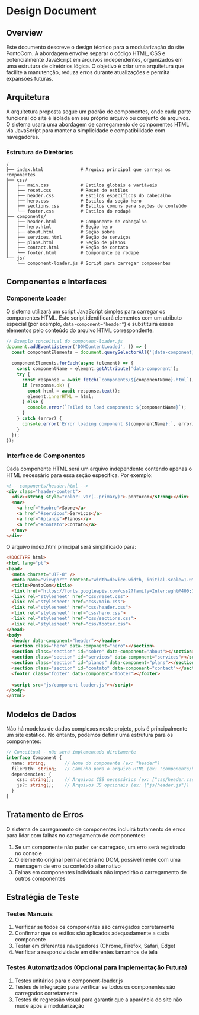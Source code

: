 # Design Document

## Overview

Este documento descreve o design técnico para a modularização do site PontoCom. A abordagem envolve separar o código HTML, CSS e potencialmente JavaScript em arquivos independentes, organizados em uma estrutura de diretórios lógica. O objetivo é criar uma arquitetura que facilite a manutenção, reduza erros durante atualizações e permita expansões futuras.

## Arquitetura

A arquitetura proposta segue um padrão de componentes, onde cada parte funcional do site é isolada em seu próprio arquivo ou conjunto de arquivos. O sistema usará uma abordagem de carregamento de componentes HTML via JavaScript para manter a simplicidade e compatibilidade com navegadores.

### Estrutura de Diretórios

```
/
├── index.html              # Arquivo principal que carrega os componentes
├── css/
│   ├── main.css            # Estilos globais e variáveis
│   ├── reset.css           # Reset de estilos
│   ├── header.css          # Estilos específicos do cabeçalho
│   ├── hero.css            # Estilos da seção hero
│   ├── sections.css        # Estilos comuns para seções de conteúdo
│   └── footer.css          # Estilos do rodapé
├── components/
│   ├── header.html         # Componente de cabeçalho
│   ├── hero.html           # Seção hero
│   ├── about.html          # Seção sobre
│   ├── services.html       # Seção de serviços
│   ├── plans.html          # Seção de planos
│   ├── contact.html        # Seção de contato
│   └── footer.html         # Componente de rodapé
└── js/
    └── component-loader.js # Script para carregar componentes
```

## Componentes e Interfaces

### Componente Loader

O sistema utilizará um script JavaScript simples para carregar os componentes HTML. Este script identificará elementos com um atributo especial (por exemplo, `data-component="header"`) e substituirá esses elementos pelo conteúdo do arquivo HTML correspondente.

```javascript
// Exemplo conceitual do component-loader.js
document.addEventListener('DOMContentLoaded', () => {
  const componentElements = document.querySelectorAll('[data-component]');
  
  componentElements.forEach(async (element) => {
    const componentName = element.getAttribute('data-component');
    try {
      const response = await fetch(`components/${componentName}.html`);
      if (response.ok) {
        const html = await response.text();
        element.innerHTML = html;
      } else {
        console.error(`Failed to load component: ${componentName}`);
      }
    } catch (error) {
      console.error(`Error loading component ${componentName}:`, error);
    }
  });
});
```

### Interface de Componentes

Cada componente HTML será um arquivo independente contendo apenas o HTML necessário para essa seção específica. Por exemplo:

```html
<!-- components/header.html -->
<div class="header-content">
  <div><strong style="color: var(--primary)">.pontocom</strong></div>
  <nav>
    <a href="#sobre">Sobre</a>
    <a href="#servicos">Serviços</a>
    <a href="#planos">Planos</a>
    <a href="#contato">Contato</a>
  </nav>
</div>
```

O arquivo index.html principal será simplificado para:

```html
<!DOCTYPE html>
<html lang="pt">
<head>
  <meta charset="UTF-8" />
  <meta name="viewport" content="width=device-width, initial-scale=1.0" />
  <title>PontoCom</title>
  <link href="https://fonts.googleapis.com/css2?family=Inter:wght@400;700&display=swap" rel="stylesheet">
  <link rel="stylesheet" href="css/reset.css">
  <link rel="stylesheet" href="css/main.css">
  <link rel="stylesheet" href="css/header.css">
  <link rel="stylesheet" href="css/hero.css">
  <link rel="stylesheet" href="css/sections.css">
  <link rel="stylesheet" href="css/footer.css">
</head>
<body>
  <header data-component="header"></header>
  <section class="hero" data-component="hero"></section>
  <section class="section" id="sobre" data-component="about"></section>
  <section class="section" id="servicos" data-component="services"></section>
  <section class="section" id="planos" data-component="plans"></section>
  <section class="section" id="contato" data-component="contact"></section>
  <footer class="footer" data-component="footer"></footer>
  
  <script src="js/component-loader.js"></script>
</body>
</html>
```

## Modelos de Dados

Não há modelos de dados complexos neste projeto, pois é principalmente um site estático. No entanto, podemos definir uma estrutura para os componentes:

```typescript
// Conceitual - não será implementado diretamente
interface Component {
  name: string;       // Nome do componente (ex: "header")
  filePath: string;   // Caminho para o arquivo HTML (ex: "components/header.html")
  dependencies: {
    css: string[];    // Arquivos CSS necessários (ex: ["css/header.css"])
    js?: string[];    // Arquivos JS opcionais (ex: ["js/header.js"])
  }
}
```

## Tratamento de Erros

O sistema de carregamento de componentes incluirá tratamento de erros para lidar com falhas no carregamento de componentes:

1. Se um componente não puder ser carregado, um erro será registrado no console
2. O elemento original permanecerá no DOM, possivelmente com uma mensagem de erro ou conteúdo alternativo
3. Falhas em componentes individuais não impedirão o carregamento de outros componentes

## Estratégia de Teste

### Testes Manuais

1. Verificar se todos os componentes são carregados corretamente
2. Confirmar que os estilos são aplicados adequadamente a cada componente
3. Testar em diferentes navegadores (Chrome, Firefox, Safari, Edge)
4. Verificar a responsividade em diferentes tamanhos de tela

### Testes Automatizados (Opcional para Implementação Futura)

1. Testes unitários para o component-loader.js
2. Testes de integração para verificar se todos os componentes são carregados corretamente
3. Testes de regressão visual para garantir que a aparência do site não mude após a modularização